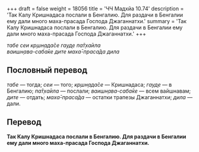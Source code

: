 +++
draft = false
weight = 18056
title = 'ЧЧ Мадхйа 10.74'
description = 'Так Калу Кришнадаса послали в Бенгалию. Для раздачи в Бенгалии ему дали много маха-прасада Господа Джаганнатхи.'
summary = 'Так Калу Кришнадаса послали в Бенгалию. Для раздачи в Бенгалии ему дали много маха-прасада Господа Джаганнатхи.'
+++

_табе сеи кр̣шн̣ада̄се гауд̣е па̄т̣ха̄ила  
ваишн̣ава-саба̄ке дите маха̄-праса̄да дила_

## Пословный перевод

_табе_ — тогда; _сеи_ — того; _кр̣шн̣ада̄се_ — Кришнадаса; _гауд̣е_ — в Бенгалию; _па̄т̣ха̄ила_ — послали; _ваишн̣ава_\-_саба̄ке_ — всем вайшнавам; _дите_ — отдать; _маха̄_\-_праса̄да_ — остатки трапезы Джаганнатхи; _дила_ — дали.

## Перевод

**Так Калу Кришнадаса послали в Бенгалию. Для раздачи в Бенгалии ему дали много маха-прасада Господа Джаганнатхи.**
